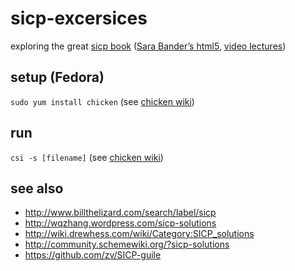 # sicp-excersices

exploring the great [sicp book](http://mitpress.mit.edu/sicp/full-text/book/book.html) ([Sara Bander’s html5](http://sarabander.github.io/sicp/html/index.xhtml#SEC_Contents), [video lectures](https://ocw.mit.edu/courses/electrical-engineering-and-computer-science/6-001-structure-and-interpretation-of-computer-programs-spring-2005/video-lectures/))


## setup (Fedora)

`sudo yum install chicken` (see [chicken wiki](http://wiki.call-cc.org/platforms))


## run

`csi -s [filename]` (see [chicken wiki](http://wiki.call-cc.org/man/4/Using%20the%20interpreter))


## see also

* http://www.billthelizard.com/search/label/sicp
* http://wqzhang.wordpress.com/sicp-solutions
* http://wiki.drewhess.com/wiki/Category:SICP_solutions
* http://community.schemewiki.org/?sicp-solutions
* https://github.com/zv/SICP-guile
